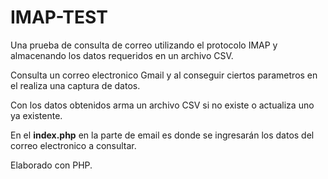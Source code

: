 IMAP-TEST
======
Una prueba de consulta de correo utilizando el protocolo IMAP y almacenando los datos requeridos en un archivo CSV.

  Consulta un correo electronico Gmail y al conseguir ciertos parametros en el realiza una captura de datos.

  Con los datos obtenidos arma un archivo CSV si no existe o actualiza uno ya existente.

  En el **index.php** en la parte de email es donde se ingresarán los datos del correo electronico a consultar.


Elaborado con PHP.
